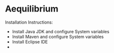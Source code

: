 # Aequilibrium

Installation Instructions:
- Install Java JDK and configure System variables 
- Install Maven and configure System variables 
- Install Eclipse IDE
- 

